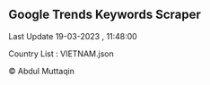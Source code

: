 

## Google Trends Keywords Scraper 
 
Last Update 19-03-2023 , 11:48:00

Country List :
VIETNAM.json



© Abdul Muttaqin 
